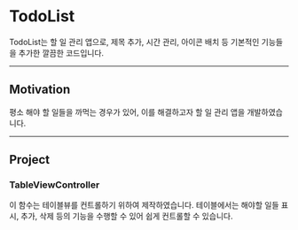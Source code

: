 # TodoList
TodoList는 할 일 관리 앱으로, 제목 추가, 시간 관리, 아이콘 배치 등 기본적인 기능들을 추가한 깔끔한 코드입니다.

--------------

## Motivation
평소 해야 할 일들을 까먹는 경우가 있어, 이를 해결하고자 할 일 관리 앱을 개발하였습니다.

--------------

## Project
### TableViewController
이 함수는 테이블뷰를 컨트롤하기 위하여 제작하였습니다. 테이블에서는 해야할 일들 표시, 추가, 삭제 등의 기능을 수행할 수 있어 쉽게 컨트롤할 수 있습니다.
